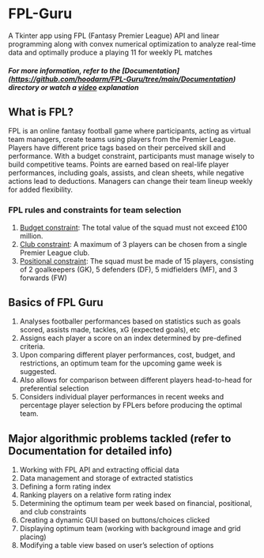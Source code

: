 # FPL-Guru
A Tkinter app using FPL (Fantasy Premier League) API and linear programming along with convex numerical optimization to analyze real-time data and optimally produce a playing 11 for weekly PL matches
##### For more information, refer to the [Documentation] (https://github.com/hoodarm/FPL-Guru/tree/main/Documentation) directory or watch a [video](https://youtu.be/OiX2t5Wn2ks) explanation

## What is FPL?
FPL is an online fantasy football game where participants, acting as virtual team managers, create teams using players from the Premier League. Players have different price tags based on their perceived skill and performance. With a budget constraint, participants must manage wisely to build competitive teams. Points are earned based on real-life player performances, including goals, assists, and clean sheets, while negative actions lead to deductions. Managers can change their team lineup weekly for added flexibility.

### FPL rules and constraints for team selection
1.  <ins>Budget constraint</ins>: The total value of the squad must not exceed £100 million.
2.  <ins>Club constraint</ins>: A maximum of 3 players can be chosen from a single Premier League club.
3.  <ins>Positional constraint</ins>: The squad must be made of 15 players, consisting of 2 goalkeepers (GK), 5 defenders (DF), 5 midfielders (MF), and 3 forwards (FW)

## Basics of FPL Guru
1. Analyses footballer performances based on statistics such as goals scored, assists made, tackles, xG (expected goals), etc
2. Assigns each player a score on an index determined by pre-defined criteria.
3. Upon comparing different player performances, cost, budget, and restrictions, an optimum team for the upcoming game week is suggested.
4. Also allows for comparison between different players head-to-head for preferential selection
5. Considers individual player performances in recent weeks and percentage player selection by FPLers before producing the optimal team.

## Major algorithmic problems tackled (refer to Documentation for detailed info)
1) Working with FPL API and extracting official data
2) Data management and storage of extracted statistics
3) Defining a form rating index
4) Ranking players on a relative form rating index
5) Determining the optimum team per week based on financial, positional, and club constraints
6) Creating a dynamic GUI based on buttons/choices clicked
7) Displaying optimum team (working with background image and grid placing)
8) Modifying a table view based on user’s selection of options
